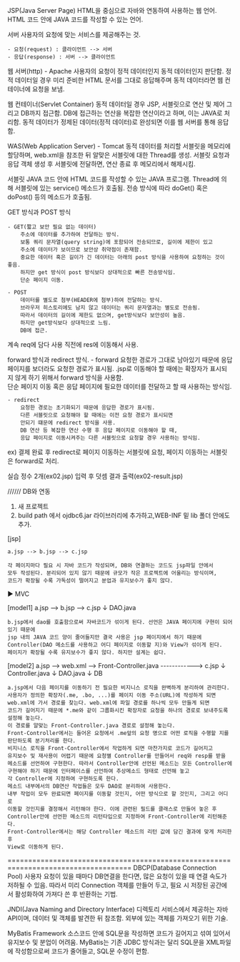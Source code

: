 JSP(Java Server Page)
	HTML을 중심으로 자바와 연동하여 사용하는 웹 언어.
	HTML 코드 안에 JAVA 코드를 작성할 수 있는 언어.

서버
	사용자의 요청에 맞는 서비스를 제공해주는 것.

	- 요청(request) : 클라이언트 --> 서버
	- 응답(response) : 서버 --> 클라이언트

웹 서버(http) - Apache
	사용자의 요청이 정적 데이터인지 동적 데이터인지 판단함.
	정적 데이터일 경우 미리 준비한 HTML 문서를 그대로 응답해주며
	동적 데이터라면 웹 컨테이너에 요청을 보냄.

웹 컨테이너(Servlet Container)
	동적 데이터일 경우 JSP, 서블릿으로 연산 및 제어 그리고 DB까지 접근함.
	DB에 접근하는 연산을 복잡한 연산이라고 하며, 이는 JAVA로 처리함.
	동적 데이터가 정제된 데이터(정적 데이터)로 완성되면 이를 웹 서버를 통해 응답함.


WAS(Web Application Server) - Tomcat
	동적 데이터를 처리할 서블릿을 메모리에 할당하며, web.xml을 참조한 뒤 알맞은 서블릿에 대한 Thread를 생성.
	서블릿 요청과 응답 객체 생성 후 서블릿에 전달하면, 연산 종료 후 메모리에서 해제시킴.


서블릿
	JAVA 코드 안에 HTML 코드를 작성할 수 있는 JAVA 프로그램.
	Thread에 의해 서블릿에 있는 service() 메소드가 호출됨.
	전송 방식에 따라 doGet() 혹은 doPost() 등의 메소드가 호출됨.

GET 방식과 POST 방식

	- GET(짧고 보안 필요 없는 데이터)
		주소에 데이터를 추가하여 전달하는 방식.
		보통 쿼리 문자열(query string)에 포함되어 전송되므로, 길이에 제한이 있고
		주소에 데이터가 보이므로 보안상 취약점이 존재함.
		중요한 데이터 혹은 길이가 긴 데이터는 아래의 post 방식을 사용하여 요청하는 것이 좋음.
		하지만 get 방식이 post 방식보다 상대적으로 빠른 전송방식임.
		단순 페이지 이동.

	- POST
		데이터를 별도로 첨부(HEADER에 첨부)하여 전달하는 방식.
		브라우저 히스토리에도 남지 않고 데이터는 쿼리 문자열과는 별도로 전송됨.
		따라서 데이터의 길이에 제한도 없으며, get방식보다 보안성이 높음.
		하지만 get방식보다 상대적으로 느림.
		DB에 접근.

계속 req에 담다 사용 직전에 res에 이동해서 사용.


forward 방식과 redirect 방식.
	- forward
		요청한 경로가 그대로 남아있기 때문에 응답 페이지를 보더라도
		요청한 경로가 표시됨.
		.jsp로 이동해야 할 때에는 확장자가 표시되지 않게 하기 위해서
		forward 방식을 사용함.	
		단순 페이지 이동 혹은 응답 페이지에 필요한 데이터를 
		전달하고 할 때 사용하는 방식임.

	- redirect
		요청한 경로는 초기화되기 때문에 응답한 경로가 표시됨.
		다른 서블릿으로 요청해야 할 때에는 이전 요청 경로가 표시되면
		안되기 떄문에 redirect 방식을 사용.
		DB 연산 등 복잡한 연산 수행 후 응답 페이지로 이동해야 할 때,
		응답 페이지로 이동시켜주는 다른 서블릿으로 요청할 경우 사용하는 방식임.

ex) 결제 완료 후 redirect로 페이지 이동하는 서블릿에 요청, 페이지 이동하는 서블릿은 forward로 처리.

실습
	정수 2개(ex02.jsp) 입력 후 덧셈 결과 출력(ex02-result.jsp)


//////
DB와 연동

1. 새 프로젝트
2. build path 에서 ojdbc6.jar 라이브러리에 추가하고,WEB-INF 밑 lib 폴더 안에도 추가.


[jsp]

	a.jsp --> b.jsp --> c.jsp

	각 페이지마다 필요 시 자바 코드가 작성되며, DB와 연결하는 코드도 jsp파일 안에서
	모두 작성된다. 분리되어 있지 않기 때문에 규모가 작은 프로젝트에 어울리는 방식이며,
	코드가 확장될 수록 가독성이 떨어지고 분업과 유지보수가 좋지 않다.

▶ MVC

[model1]
	a.jsp --> b.jsp --> c.jsp
		   ↓
		DAO.java

	b.jsp에서 dao를 호출함으로써 자바코드가 섞이게 된다. 선언은 JAVA 페이지에 구현이 되어 있기 때문에
	jsp 내의 JAVA 코드 양이 줄어들지만 결국 사용은 jsp 페이지에서 하기 때문에
	Controller(DAO 메소드를 사용하고 어디 페이지로 이동할 지)와 View가 섞이게 된다.
	페이지가 확장될 수록 유지보수가 좋지 않다. 하지만 설계는 쉽다.

[model2]
	a.jsp	-->	web.xml	-->	Front-Controller.java	------------>	c.jsp
						↓
					Controller.java
					    ↓
					DAO.java
					 ↓
					DB

	a.jsp에서 다음 페이지를 이동하기 전 필요한 비지니스 로직을 완벽하게 분리하여 관리한다.
	사용자가 정의한 확장자(.me, .bo, ...)를 페이지 이동 주소(URL)에 작성하게 되면
	web.xml에 가서 경로를 찾는다. web.xml에 파일 경로를 하나씩 모두 만들게 되면
	코드가 길어지기 때문에 *.me와 같이 그룹화시킨 확장자로 요청을 하나의 경로로 보내주도록
	설정해 놓는다.
	이 경로를 알맞는 Front-Controller.java 경로로 설정해 놓는다.
	Front-Controller에서는 들어온 요청에서 .me앞의 요청 명으로 어떤 로직을 수행할 지를
	판단하도록 분기처리를 한다.
	비지니스 로직을 Front-Controller에서 작업하게 되면 마찬가지로 코드가 길어지고
	유지보수 및 재사용이 어렵기 때문에 요청별 Controller를 만들어서 req와 resp를 받을
	메소드를 선언하여 구현한다. 따라서 Controller안에 선언된 메소드는 모든 Controller에
	구현해야 하기 때문에 인터페이스를 선언하여 추상메소드 형태로 선언해 놓고
	각 Controller에 지정하여 구현하도록 한다.
	메소드 내부에서의 DB연산 작업들은 모두 DAO로 분리하여 사용한다.
	내부 작업이 모두 완료되면 페이지를 이동할 것인지, 어떤 방식으로 할 것인지, 그리고 어디로
	이동할 것인지를 결정해서 리턴해야 한다. 이에 관련된 필드를 클래스로 만들어 놓은 후
	Controller안에 선언한 메소드의 리턴타입으로 지정하여 Front-Controller에 리턴해준다.
	Front-Controller에서는 해당 Controller 메소드의 리턴 값에 담긴 결과에 맞게 처리한 후
	View로 이동하게 된다.

====================================================================================
DBCP(Database Connection Pool)
	사용자 요청이 있을 때마다 DB연결을 한다면, 많은 요청이 있을 때 연결 속도가 저하될 수 있음.
	따라서 미리 Connection 객체를 만들어 두고, 필요 시 저장된 공간에서 활성화하여 가져다 쓴 후 
	반환하는 기법.

JNDI(Java Naming and Directory Interface)
	디렉토리 서비스에서 제공하는 자바 API이며, 데이터 및 객체를 발견한 뒤 참조함.
	외부에 있는 객체를 가져오기 위한 기술.


MyBatis Framework
	소스코드 안에 SQL문을 작성하면 코드가 길어지고 섞여 있어서 유지보수 및 분업이 어려움.
	MyBatis는 기존 JDBC 방식과는 달리 SQL문을 XML파일에 작성함으로써 코드가 줄어들고,
	SQL문 수정이 편함. 
